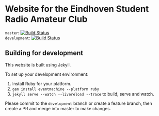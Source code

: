 # Website for the Eindhoven Student Radio Amateur Club

```master```: [![Build Status](https://travis-ci.org/esrac/esrac.github.io.svg?branch=master)](https://travis-ci.org/esrac/esrac.github.io)  
```development```: [![Build Status](https://travis-ci.org/esrac/esrac.github.io.svg?branch=development)](https://travis-ci.org/esrac/esrac.github.io)

## Building for development

This website is built using Jekyll.

To set up your development environment:

1. Install Ruby for your platform. 
2. ```gem install eventmachine --platform ruby```
3. ```jekyll serve --watch --livereload --trace``` to build, serve and watch.

Please commit to the ```development``` branch or create a feature branch, then create a PR and merge into master to make changes.

